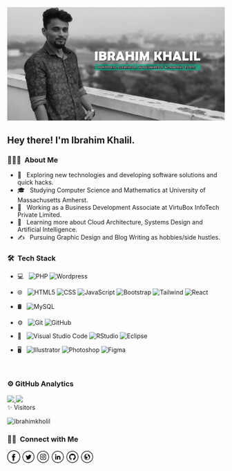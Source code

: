 <img src="https://raw.githubusercontent.com/ibrahimkholil/ibrahimkholil/aa73a363da6c53350dee37081495b990759fea09/newbn-github-banner.jpg">

<h2> Hey there! I'm Ibrahim Khalil.</h2>

<h3> 👨🏻‍💻 &nbsp;About Me </h3>

- 🤔 &nbsp; Exploring new technologies and developing software solutions and quick hacks.
- 🎓 &nbsp; Studying Computer Science and Mathematics at University of Massachusetts Amherst.
- 💼 &nbsp; Working as a Business Development Associate at VirtuBox InfoTech Private Limited.
- 🌱 &nbsp; Learning more about Cloud Architecture, Systems Design and Artificial Intelligence.
- ✍️ &nbsp; Pursuing Graphic Design and Blog Writing as hobbies/side hustles.

<h3> 🛠 &nbsp;Tech Stack</h3>

- 💻 &nbsp;
  ![PHP](https://img.shields.io/badge/-PHP-333333?style=flat&logo=php)
  ![Wordpress](https://img.shields.io/badge/-wordpress-333333?style=flat&logo=wordpress&logoColor=007396)

- 🌐 &nbsp;
  ![HTML5](https://img.shields.io/badge/-HTML5-333333?style=flat&logo=HTML5)
  ![CSS](https://img.shields.io/badge/-CSS-333333?style=flat&logo=CSS3&logoColor=1572B6)
  ![JavaScript](https://img.shields.io/badge/-JavaScript-333333?style=flat&logo=javascript)
  ![Bootstrap](https://img.shields.io/badge/-Bootstrap-333333?style=flat&logo=bootstrap&logoColor=563D7C)
  ![Tailwind](https://img.shields.io/badge/-Tailwind-333333?style=flat&logo=tailwindcss&logoColor=563D7C)
  ![React](https://img.shields.io/badge/-React-333333?style=flat&logo=react)
- 🛢 &nbsp;
  ![MySQL](https://img.shields.io/badge/-MySQL-333333?style=flat&logo=mysql)

- ⚙️ &nbsp;
  ![Git](https://img.shields.io/badge/-Git-333333?style=flat&logo=git)
  ![GitHub](https://img.shields.io/badge/-GitHub-333333?style=flat&logo=github)

- 🔧 &nbsp;
  ![Visual Studio Code](https://img.shields.io/badge/-Visual%20Studio%20Code-333333?style=flat&logo=visual-studio-code&logoColor=007ACC)
  ![RStudio](https://img.shields.io/badge/-RStudio-333333?style=flat&logo=rstudio)
  ![Eclipse](https://img.shields.io/badge/-Eclipse-333333?style=flat&logo=eclipse-ide&logoColor=2C2255)
- 🖥 &nbsp;
  ![Illustrator](https://img.shields.io/badge/-Illustrator-333333?style=flat&logo=adobe-illustrator)
  ![Photoshop](https://img.shields.io/badge/-Photoshop-333333?style=flat&logo=adobe-photoshop)
  ![Figma](https://img.shields.io/badge/-Figma-333333?style=flat&logo=figma)

<br/>
 <H3>⚙️ GitHub Analytics</H3>
<a href="https://github.com/ibrahimkholil">
  <img height="180em" src="https://github-readme-stats.vercel.app/api?username=ibrahimkholil&theme=buefy&title_color=3382ed&text_color=ffffff&icon_color=3382ed&bg_color=1c1917&hide_border=true&show_icons=true" />
  <img height="180em" src="https://github-readme-stats.vercel.app/api/top-langs/?username=ibrahimkholil&theme=buefy&layout=compact&title_color=3382ed&text_color=ffffff&icon_color=3382ed&bg_color=1c1917&hide_border=true&show_icons=true" />
</a>

<br/>
 ✨ Visitors 

<p align="left"> <img src="https://komarev.com/ghpvc/?username=ibrahimkholil" alt="ibrahimkholil" /> </p>
<h3> 🤝🏻 &nbsp;Connect with Me </h3>

<p align="LEFT">
  <a href="https://www.facebook.com/ik.efti" target="_blank"><img src="https://raw.githubusercontent.com/ibrahimkholil/ibrahimkholil/80071417bf207435a43fbc550af1eeca893883f8/fb.png" alt="Facebook" width="30"></a>
<a href="https://twitter.com/IKholil" target="_blank"><img src="https://raw.githubusercontent.com/ibrahimkholil/ibrahimkholil/80071417bf207435a43fbc550af1eeca893883f8/tw.png" alt="Twitter" width="30"></a>
<a href="https://www.instagram.com/i.k.masud/" target="_blank"><img src="https://raw.githubusercontent.com/ibrahimkholil/ibrahimkholil/80071417bf207435a43fbc550af1eeca893883f8/ig.png" alt="Instagram" width="30"></a>
<a href="https://www.linkedin.com/in/ibrahim-kholil-masud-a27232b8/" target="_blank"><img src="https://raw.githubusercontent.com/ibrahimkholil/ibrahimkholil/80071417bf207435a43fbc550af1eeca893883f8/in.png" alt="LinkedIn" width="30"></a>
<a href="https://github.com/ibrahimkholil" target="_blank"><img src="https://raw.githubusercontent.com/ibrahimkholil/ibrahimkholil/80071417bf207435a43fbc550af1eeca893883f8/git.png" alt="GitHub" width="30"></a>
<a href="https://arturio.dev/" target="_blank"><img src="https://raw.githubusercontent.com/ibrahimkholil/ibrahimkholil/80071417bf207435a43fbc550af1eeca893883f8/www.png" alt="Website" width="30"></a>
</p>
